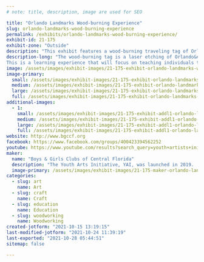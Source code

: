 ```yaml
---
# note: title, description, image are used for SEO

title: "Orlando Landmarks Wood-burning Experience"
slug: orlando-landmarks-wood-burning-experience
permalink: /exhibits/orlando-landmarks-wood-burning-experience/
exhibit-id: 21-175
exhibit-zone: "Outside"
description: "This exhibit features a wood-burning traveling tag of Orlando&#039;s famous landmarks."
description-long: "The wood-burning tag is a laser etching of Orlando&#039;s famous landmarks.  Those who purchase this item can customize it by adding a name, emojis, or a short quote.
This is a learning experience that will focus on teaching individuals the basics and safety of wood-burning."
image: /assets/images/exhibit-images/21-175-exhibit-orlando-landmarks-wood-burning-experience-travel-tag2-large.jpg
image-primary: 
  small: /assets/images/exhibit-images/21-175-exhibit-orlando-landmarks-wood-burning-experience-travel-tag2-small.jpg
  medium: /assets/images/exhibit-images/21-175-exhibit-orlando-landmarks-wood-burning-experience-travel-tag2-medium.jpg
  large: /assets/images/exhibit-images/21-175-exhibit-orlando-landmarks-wood-burning-experience-travel-tag2-large.jpg
  full: /assets/images/exhibit-images/21-175-exhibit-orlando-landmarks-wood-burning-experience-travel-tag2-full.jpg
additional-images: 
  - 1:
    small: /assets/images/exhibit-images/21-175-exhibit-addl1-orlando-landmarks-wood-burning-experience-travel-tag1-2-small.jpg
    medium: /assets/images/exhibit-images/21-175-exhibit-addl1-orlando-landmarks-wood-burning-experience-travel-tag1-2-medium.jpg
    large: /assets/images/exhibit-images/21-175-exhibit-addl1-orlando-landmarks-wood-burning-experience-travel-tag1-2-large.jpg
    full: /assets/images/exhibit-images/21-175-exhibit-addl1-orlando-landmarks-wood-burning-experience-travel-tag1-2-full.jpg
website: http://www.bgccf.org
facebook: https://www.facebook.com/groups/400423394562252
youtube: https://www.youtube.com/results?search_query=youth+artists+initiative+orange+tv
maker: 
  name: "Boys & Girls Clubs of Central Florida"
  description: "The Youth Arts Initiative, YAI, was launched in 2019.  The YAI program is taught by professional practicing, teaching artists who are well-rounded in their field. The Youth Arts Initiative Program is designed to offer students a laddering-up style of engagement in an inviting professional setting.  The participants of the program AKA Rising Artists, meet for three 2-hour sessions weekly; 2 skill development sessions and 1 studio session.  They include fine arts, dance, photography, videography, and graphic arts. Young artists participating in the YAI program are provided with high-quality artistic experiences and opportunities that they would not otherwise have. "
  image-primary: /assets/images/exhibit-images/21-175-maker-orlando-landmarks-wood-burning-experience-yai-t-shirt-logo-medium.png
categories: 
  - slug: art
    name: Art
  - slug: craft
    name: Craft
  - slug: education
    name: Education
  - slug: woodworking
    name: Woodworking
created-jotform: "2021-10-15 13:19:15"
last-modified-jotform: "2021-10-24 11:39:19"
last-exported: "2021-10-28 05:44:51"
sitemap: false

---
```

